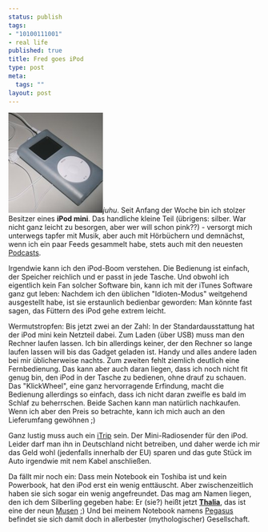 ```yaml
--- 
status: publish
tags: 
- "10100111001"
- real life
published: true
title: Fred goes iPod
type: post
meta: 
  tags: ""
layout: post
---
```

<img src='/media/wp/050331ipodmini.jpg' alt='iPod Mini' class="alignright border" />*juhu*. Seit Anfang der Woche bin ich stolzer Besitzer eines <strong>iPod mini</strong>. Das handliche kleine Teil (übrigens: silber. War nicht ganz leicht zu besorgen, aber wer will schon pink??) - versorgt mich unterwegs tapfer mit Musik, aber auch mit Hörbüchern und demnächst, wenn ich ein paar Feeds gesammelt habe, stets auch mit den neuesten <a href="http://www.podcast.de/">Podcasts</a>.
<!--more-->

Irgendwie kann ich den iPod-Boom verstehen. Die Bedienung ist einfach, der Speicher reichlich und er passt in jede Tasche. Und obwohl ich eigentlich kein Fan solcher Software bin, kann ich mit der iTunes Software ganz gut leben: Nachdem ich den üblichen "Idioten-Modus" weitgehend ausgestellt habe, ist sie erstaunlich bedienbar geworden: Man könnte fast sagen, das Füttern des iPod gehe extrem leicht.

Wermutstropfen: Bis jetzt zwei an der Zahl: In der Standardausstattung hat der iPod mini kein Netzteil dabei. Zum Laden (über USB) muss man den Rechner laufen lassen. Ich bin allerdings keiner, der den Rechner so lange laufen lassen will bis das Gadget geladen ist. Handy und alles andere laden bei mir üblicherweise nachts.
Zum zweiten fehlt ziemlich deutlich eine Fernbedienung. Das kann aber auch daran liegen, dass ich noch nicht fit genug bin, den iPod in der Tasche zu bedienen, ohne drauf zu schauen. Das "KlickWheel", eine ganz hervorragende Erfindung, macht die Bedienung allerdings so einfach, dass ich nicht daran zweifle es bald im Schlaf zu beherrschen.
Beide Sachen kann man natürlich nachkaufen. Wenn ich aber den Preis so betrachte, kann ich mich auch an den Lieferumfang gewöhnen ;)

Ganz lustig muss auch ein <a href="http://digitalsushi.kaywa.ch/gadget/der_ipod_als_piratensender.html">iTrip</a> sein. Der Mini-Radiosender für den iPod. Leider darf man ihn in Deutschland nicht betreiben, und daher werde ich mir das Geld wohl (jedenfalls innerhalb der EU) sparen und das gute Stück im Auto irgendwie mit nem Kabel anschließen.

Da fällt mir noch ein: Dass mein Notebook ein Toshiba ist und kein Powerbook, hat den iPod erst ein wenig enttäuscht. Aber zwischenzeitlich haben sie sich sogar ein wenig angefreundet. Das mag am Namen liegen, den ich dem Silberling gegeben habe: Er (sie?) heißt jetzt <strong><a href="http://de.wikipedia.org/wiki/Thalia">Thalia</a></strong>, das ist eine der neun <a href="http://de.wikipedia.org/wiki/Muse_%28Mythologie%29">Musen</a> ;) Und bei meinem Notebook namens <a href="http://de.wikipedia.org/wiki/Pegasus_%28Mythologie%29">Pegasus</a> befindet sie sich damit doch in allerbester (mythologischer) Gesellschaft.
